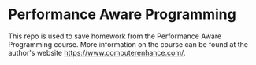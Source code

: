 # Performance Aware Programming

This repo is used to save homework from the Performance Aware Programming course. More information on the course can be found at the author's website https://www.computerenhance.com/.
